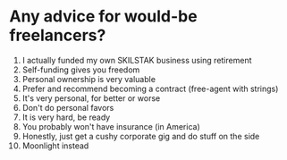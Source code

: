 # Any advice for would-be freelancers?

1. I actually funded my own SKILSTAK business using retirement
1. Self-funding gives you freedom
1. Personal ownership is very valuable
1. Prefer and recommend becoming a contract (free-agent with strings)
1. It's very personal, for better or worse
1. Don't do personal favors
1. It is very hard, be ready
1. You probably won't have insurance (in America)
1. Honestly, just get a cushy corporate gig and do stuff on the side
1. Moonlight instead
